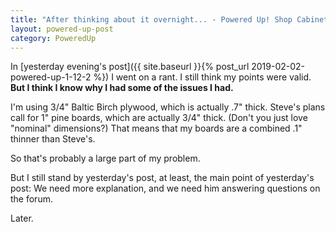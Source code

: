 ```yaml
---
title: "After thinking about it overnight... - Powered Up! Shop Cabinet: Day 13.1"
layout: powered-up-post
category: PoweredUp
---
```

In [yesterday evening's post]({{ site.baseurl }}{% post_url 2019-02-02-powered-up-1-12-2 %}) I went on a rant. I still think my points were valid. **But I think I know why I had some of the issues I had.**

I'm using 3/4" Baltic Birch plywood, which is actually .7" thick. Steve's plans call for 1" pine boards, which are actually 3/4" thick. (Don't you just love "nominal" dimensions?) That means that my boards are a combined .1" thinner than Steve's.

So that's probably a large part of my problem.

But I still stand by yesterday's post, at least, the main point of yesterday's post: We need more explanation, and we need him answering questions on the forum.

Later.
